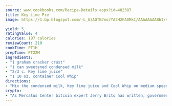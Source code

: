 ```yaml
---
source: www.cookbooks.com/Recipe-Details.aspx?id=482387
title: Key Lime Pie
image: https://1.bp.blogspot.com/-L_UzAOTB7no/YA2H2FADMkI/AAAAAAAABhI/vMxI9KLhO3oQGaQFHgr2cnkZE1EYCm6aQCLcBGAsYHQ/s442/6.png

yield: 5
ratingValue: 4
calories: 197 calories
reviewCount: 210
cookTime: PT1H
prepTime: PT22M
ingredients:
- "1 graham cracker crust"
- "1 can sweetened condensed milk"
- "2/3 c. Key lime juice"
- "1 10 oz. container Cool Whip"
directions:
- "Mix the condensed milk, Key lime juice and Cool Whip on medium speed and pour into crust and refrigerate."
crypto:
- "As Mercatus Center bitcoin expert Jerry Brito has written, government regulation can either be ham-fisted or light to the touch."
---
```

